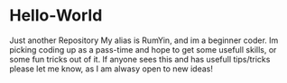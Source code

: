 # Hello-World
Just another Repository 
My alias is RumYin, and im a beginner coder. Im picking coding up as a pass-time and hope to get some usefull skills, or some fun tricks out of it. If anyone sees this and has usefull tips/tricks please let me know, as I am alwasy open to new ideas!
